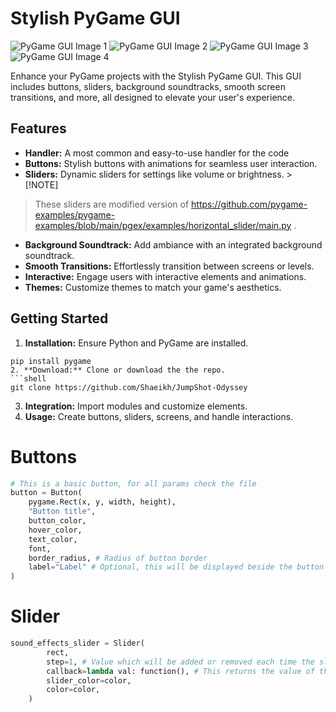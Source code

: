 # Stylish PyGame GUI

![PyGame GUI Image 1](https://github.com/Shaeikh/JumpShot-Odyssey/assets/51645154/a0690710-6199-4d0a-a961-3b2f1cfff5c4)
![PyGame GUI Image 2](https://github.com/Shaeikh/JumpShot-Odyssey/assets/51645154/1e74cab0-5e63-4b03-b77f-928d230a9a32)
![PyGame GUI Image 3](https://github.com/Shaeikh/JumpShot-Odyssey/assets/51645154/975faf8e-31d5-47ee-8ceb-14724cc87fd1)
![PyGame GUI Image 4](https://github.com/Shaeikh/JumpShot-Odyssey/assets/51645154/20fe6ae4-93ba-48b1-9fa0-c8b6da4c21fc)




Enhance your PyGame projects with the Stylish PyGame GUI. This GUI includes buttons, sliders, background soundtracks, smooth screen transitions, and more, all designed to elevate your user's experience.

## Features

- **Handler:** A most common and easy-to-use handler for the code
- **Buttons:** Stylish buttons with animations for seamless user interaction.
- **Sliders:** Dynamic sliders for settings like volume or brightness. > [!NOTE]
> These sliders are modified version of https://github.com/pygame-examples/pygame-examples/blob/main/pgex/examples/horizontal_slider/main.py .
- **Background Soundtrack:** Add ambiance with an integrated background soundtrack.
- **Smooth Transitions:** Effortlessly transition between screens or levels.
- **Interactive:** Engage users with interactive elements and animations.
- **Themes:** Customize themes to match your game's aesthetics.

## Getting Started

1. **Installation:** Ensure Python and PyGame are installed.
```shell
pip install pygame
2. **Download:** Clone or download the the repo.
```shell
git clone https://github.com/Shaeikh/JumpShot-Odyssey
```
3. **Integration:** Import modules and customize elements.
4. **Usage:** Create buttons, sliders, screens, and handle interactions.

# Buttons
```py
# This is a basic button, for all params check the file
button = Button(
    pygame.Rect(x, y, width, height),
    "Button title",
    button_color,
    hover_color,
    text_color,
    font,
    border_radius, # Radius of button border 
    label="Label" # Optional, this will be displayed beside the button
)
```

# Slider
```py
sound_effects_slider = Slider(
        rect,
        step=1, # Value which will be added or removed each time the slider is moved
        callback=lambda val: function(), # This returns the value of the slider 
        slider_color=color,
        color=color,
    )
```


